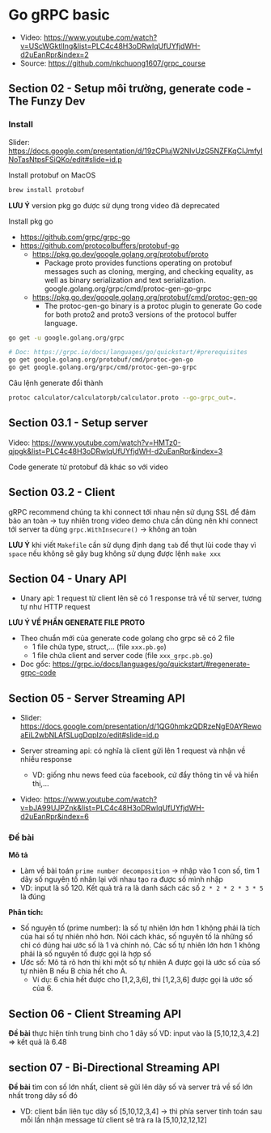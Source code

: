 # Go gRPC basic

- Video: https://www.youtube.com/watch?v=UScWGktlIng&list=PLC4c48H3oDRwlqUfUYfjdWH-d2uEanRpr&index=2 
- Source: https://github.com/nkchuong1607/grpc_course

## Section 02 - Setup môi trường, generate code - The Funzy Dev 

### Install

Slider: https://docs.google.com/presentation/d/19zCPlujW2NIvUzG5NZFKqCIJmfyINoTasNtpsFSiQKo/edit#slide=id.p 

Install protobuf on MacOS 

```sh
brew install protobuf
```

**LƯU Ý** version pkg go được sử dụng trong video đã deprecated

Install pkg go
- https://github.com/grpc/grpc-go
- https://github.com/protocolbuffers/protobuf-go
  - https://pkg.go.dev/google.golang.org/protobuf/proto
    - Package proto provides functions operating on protobuf messages such as cloning, merging, and checking equality, as well as binary serialization and text serialization.
    google.golang.org/grpc/cmd/protoc-gen-go-grpc
  - https://pkg.go.dev/google.golang.org/protobuf/cmd/protoc-gen-go
    - The protoc-gen-go binary is a protoc plugin to generate Go code for both proto2 and proto3 versions of the protocol buffer language.

```sh
go get -u google.golang.org/grpc

# Doc: https://grpc.io/docs/languages/go/quickstart/#prerequisites 
go get google.golang.org/protobuf/cmd/protoc-gen-go
go get google.golang.org/grpc/cmd/protoc-gen-go-grpc
```

Câu lệnh generate đổi thành

```sh
protoc calculator/calculatorpb/calculator.proto --go-grpc_out=.
```

## Section 03.1 - Setup server

Video: https://www.youtube.com/watch?v=HMTz0-qjpgk&list=PLC4c48H3oDRwlqUfUYfjdWH-d2uEanRpr&index=3 

Code generate từ protobuf đã khác so với video 

## Section 03.2 - Client

gRPC recommend chúng ta khi connect tới nhau nên sử dụng SSL để đảm bảo an toàn -> tuy nhiên trong video demo chưa cần dùng nên khi connect tới server ta dùng `grpc.WithInsecure()` -> không an toàn

**LƯU Ý** khi viết `Makefile` cần sử dụng định dạng `tab` để thụt lùi code thay vì `space` nếu không sẽ gây bug không sử dụng được lệnh `make xxx`

## Section 04 - Unary API  

- Unary api: 1 request từ client lên sẽ có 1 response trả về từ server, tương tự như HTTP request 

**LƯU Ý VỀ PHẦN GENERATE FILE PROTO**
- Theo chuẩn mới của generate code golang cho grpc sẽ có 2 file
  - 1 file chứa type, struct,... (file `xxx.pb.go`)
  - 1 file chứa client and server code (file `xxx_grpc.pb.go`)
- Doc gốc: https://grpc.io/docs/languages/go/quickstart/#regenerate-grpc-code

## Section 05 - Server Streaming API 

- Slider: https://docs.google.com/presentation/d/1QG0hmkzQDRzeNgE0AYRewoaEiL2wbNLAfSLugDqpIzo/edit#slide=id.p 

- Server streaming api: có nghĩa là client gửi lên 1 request và nhận về nhiều response 
  - VD: giống nhu news feed của facebook, cứ đẩy thông tin về và hiển thị,...

- Video: https://www.youtube.com/watch?v=bJA99UJPZnk&list=PLC4c48H3oDRwlqUfUYfjdWH-d2uEanRpr&index=6 

### Đề bài

**Mô tả**
- Làm về bài toán `prime number decomposition` -> nhập vào 1 con số, tìm 1 dãy số nguyên tố nhân lại với nhau tạo ra được số mình nhập
- VD: input là số 120. Kết quả trả ra là danh sách các số `2 * 2 * 2 * 3 * 5` là đúng

**Phân tích:**
- Số nguyên tố (prime number): là số tự nhiên lớn hơn 1 không phải là tích của hai số tự nhiên nhỏ hơn. Nói cách khác, số nguyên tố là những số chỉ có đúng hai ước số là 1 và chính nó. Các số tự nhiên lớn hơn 1 không phải là số nguyên tố được gọi là hợp số
- Ước số: Mô tả rõ hơn thì khi một số tự nhiên A được gọi là ước số của số tự nhiên B nếu B chia hết cho A.
  - Ví dụ: 6 chia hết được cho [1,2,3,6], thì [1,2,3,6] được gọi là ước số của 6.

## Section 06 - Client Streaming API 

**Đề bài** thực hiện tính trung bình cho 1 dãy số
VD: input vào là [5,10,12,3,4.2] => kết quả là 6.48

## section 07 - Bi-Directional Streaming API

**Đề bài** tìm con số lớn nhất, client sẽ gửi lên dãy số và server trả về số lớn nhất trong dãy số đó
  - VD: client bắn liên tục dãy số [5,10,12,3,4] -> thì phía server tính toán sau mỗi lần nhận message từ client sẽ trả ra là [5,10,12,12,12]